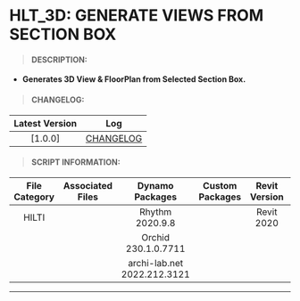 # HLT_3D: GENERATE VIEWS FROM SECTION BOX

> #### DESCRIPTION: 
- **Generates 3D View & FloorPlan from Selected Section Box.**

> #### CHANGELOG:

| Latest Version | Log |
| :-------: | :----: | 
|[1.0.0] | [CHANGELOG](/_hlt/changelog/HLT_3D_GenerateViews.md) |

> #### SCRIPT INFORMATION: 

| File Category| Associated Files | Dynamo Packages | Custom Packages | Revit Version | Author | Reviewed By |
| :-------: | :----: | :---: | :---: | :---: | :---: | :---: |
| HILTI   |  | Rhythm 2020.9.8| | Revit 2020 | Joed Abad | Cathrine Macabuhay |
|           |  | Orchid 230.1.0.7711|                 
|           |  | archi-lab.net 2022.212.3121|                 

----------------------------------------------------------------

<!-- > #### SCRIPT:
<img src="/images/hlt/HLT_3D_GenerateViews.png">

------------------------------------------------------------------
> #### **DEMO**: 

<video width="1280" height="720" controls>
 <source src="/_demo/HLT/HLT_3D_GenerateViews.mp4" type="video/mp4">
</video>

#### INSTRUCTIONS: 
- *01: Open Dynamo Player*
- *02: Select Section Box*
- *03: Select 3D View and Floor Plan to Duplicate:*
    - *View to Duplicate (3D)*
    - *Assign 3D View Duplicate Name & Duplicate Option*
    - *View Suffix*
    - *Floor Plan at Level to Duplicate & Duplicate Option*
- *04: Input Values for : View Category | View Sub-Category*
- *05: Press Play*
- *06: Views Are Automatically Generated* -->